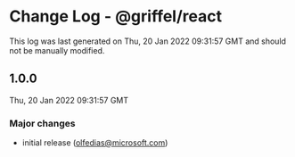 # Change Log - @griffel/react

This log was last generated on Thu, 20 Jan 2022 09:31:57 GMT and should not be manually modified.

<!-- Start content -->

## 1.0.0

Thu, 20 Jan 2022 09:31:57 GMT

### Major changes

- initial release (olfedias@microsoft.com)
